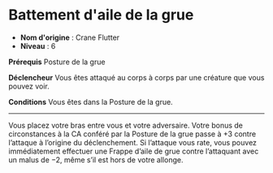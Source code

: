 # Battement d'aile de la grue

 * **Nom d'origine** : Crane Flutter
 * **Niveau** : 6


<p><strong>Prérequis</strong> Posture de la grue</p>
<p><strong>Déclencheur</strong> Vous êtes attaqué au corps à corps par une créature que vous pouvez voir.</p>
<p><strong>Conditions</strong> Vous êtes dans la Posture de la grue.</p>
<hr>
<p>Vous placez votre bras entre vous et votre adversaire. Votre bonus de circonstances à la CA conféré par la Posture de la grue passe à +3 contre l’attaque à l’origine du déclenchement. Si l’attaque vous rate, vous pouvez immédiatement effectuer une Frappe d’aile de grue contre l’attaquant avec un malus de −2, même s’il est hors de votre allonge.</p>